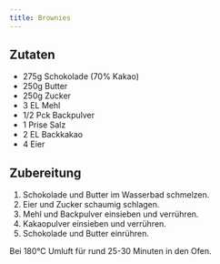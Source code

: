 ```yaml
---
title: Brownies
---
```

## Zutaten
* 275g Schokolade (70% Kakao)
* 250g Butter
* 250g Zucker
* 3 EL Mehl
* 1/2 Pck Backpulver
* 1 Prise Salz
* 2 EL Backkakao
* 4 Eier

## Zubereitung
1. Schokolade und Butter im Wasserbad schmelzen.
1. Eier und Zucker schaumig schlagen.
1. Mehl und Backpulver einsieben und verrühren.
1. Kakaopulver einsieben und verrühren.
1. Schokolade und Butter einrühren.

Bei 180°C Umluft für rund 25-30 Minuten in den Ofen.

